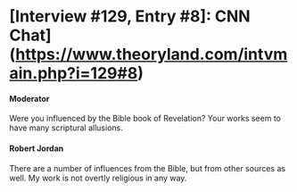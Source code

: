 # [Interview #129, Entry #8]: CNN Chat](https://www.theoryland.com/intvmain.php?i=129#8)

#### Moderator

Were you influenced by the Bible book of Revelation? Your works seem to have many scriptural allusions.

#### Robert Jordan

There are a number of influences from the Bible, but from other sources as well. My work is not overtly religious in any way.

